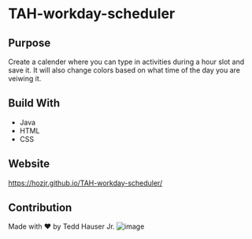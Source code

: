 # TAH-workday-scheduler

## Purpose
Create a calender where you can type in activities during a hour slot and save it. It will also change colors based on what time of the day you are veiwing it.

## Build With
* Java
* HTML
* CSS

## Website
https://hozjr.github.io/TAH-workday-scheduler/

## Contribution
Made with ❤️ by Tedd Hauser Jr.
![image](https://user-images.githubusercontent.com/94255210/148720503-6de8074e-559a-4a7a-a9e8-932dd59833fc.png)
